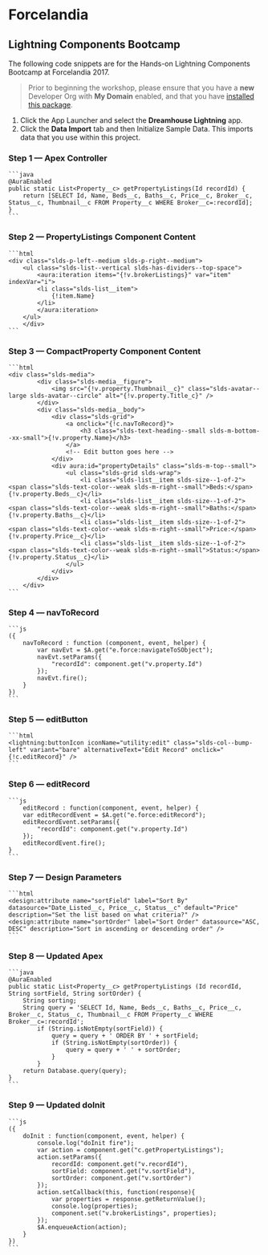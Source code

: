 # Forcelandia
## Lightning Components Bootcamp

The following code snippets are for the Hands-on Lightning Components Bootcamp at Forcelandia 2017.

> Prior to beginning the workshop, please ensure that you have a **new** Developer Org with **My Domain** enabled, and that you have [installed this package](https://login.salesforce.com/packaging/installPackage.apexp?p0=04t6A000000SG0F).

1. Click the App Launcher and select the **Dreamhouse Lightning** app.
2. Click the **Data Import** tab and then Initialize Sample Data. This imports data that you use within this project.

### Step 1 &mdash; Apex Controller

	```java
	@AuraEnabled
    public static List<Property__c> getPropertyListings(Id recordId) {
        return [SELECT Id, Name, Beds__c, Baths__c, Price__c, Broker__c, Status__c, Thumbnail__c FROM Property__c WHERE Broker__c=:recordId];
    }
	```

### Step 2 &mdash; PropertyListings Component Content

	```html
	<div class="slds-p-left--medium slds-p-right--medium">
		<ul class="slds-list--vertical slds-has-dividers--top-space">
		    <aura:iteration items="{!v.brokerListings}" var="item" indexVar="i">
			<li class="slds-list__item">                   
			    {!item.Name}
			</li>
		    </aura:iteration>
		</ul>
	    </div>
	```
	
### Step 3 &mdash; CompactProperty Component Content

	```html
	<div class="slds-media">
	        <div class="slds-media__figure">
	            <img src="{!v.property.Thumbnail__c}" class="slds-avatar--large slds-avatar--circle" alt="{!v.property.Title_c}" />
	        </div>
	        <div class="slds-media__body">
	            <div class="slds-grid">
	                <a onclick="{!c.navToRecord}">
	                    <h3 class="slds-text-heading--small slds-m-bottom--xx-small">{!v.property.Name}</h3>
	                </a>
	                <!-- Edit button goes here -->
	            </div>
	            <div aura:id="propertyDetails" class="slds-m-top--small">
	                <ul class="slds-grid slds-wrap">
	                    <li class="slds-list__item slds-size--1-of-2"><span class="slds-text-color--weak slds-m-right--small">Beds:</span> {!v.property.Beds__c}</li>
	                    <li class="slds-list__item slds-size--1-of-2"><span class="slds-text-color--weak slds-m-right--small">Baths:</span> {!v.property.Baths__c}</li>
	                    <li class="slds-list__item slds-size--1-of-2"><span class="slds-text-color--weak slds-m-right--small">Price:</span> {!v.property.Price__c}</li>
	                    <li class="slds-list__item slds-size--1-of-2"><span class="slds-text-color--weak slds-m-right--small">Status:</span> {!v.property.Status__c}</li>
	                </ul>
	            </div>
	        </div>
	    </div>
	```

### Step 4 &mdash; navToRecord

	```js
	({
	    navToRecord : function (component, event, helper) {
	        var navEvt = $A.get("e.force:navigateToSObject");
	        navEvt.setParams({
	            "recordId": component.get("v.property.Id")
	        });
	        navEvt.fire();
	    }
	})
	```
	
### Step 5 &mdash; editButton

	```html
	<lightning:buttonIcon iconName="utility:edit" class="slds-col--bump-left" variant="bare" alternativeText="Edit Record" onclick="{!c.editRecord}" />
	```

### Step 6 &mdash; editRecord

	```js
		editRecord : function(component, event, helper) {
	    var editRecordEvent = $A.get("e.force:editRecord");
	    editRecordEvent.setParams({
	        "recordId": component.get("v.property.Id")
	    });
	    editRecordEvent.fire();
	}
	```
	
### Step 7 &mdash; Design Parameters

	```html
	<design:attribute name="sortField" label="Sort By" datasource="Date_Listed__c, Price__c, Status__c" default="Price" description="Set the list based on what criteria?" />
	<design:attribute name="sortOrder" label="Sort Order" datasource="ASC, DESC" description="Sort in ascending or descending order" />
	```
	
### Step 8 &mdash; Updated Apex

	```java
	@AuraEnabled
    public static List<Property__c> getPropertyListings (Id recordId, String sortField, String sortOrder) {
        String sorting;
        String query = 'SELECT Id, Name, Beds__c, Baths__c, Price__c, Broker__c, Status__c, Thumbnail__c FROM Property__c WHERE Broker__c=:recordId'; 
            if (String.isNotEmpty(sortField)) {
                query = query + ' ORDER BY ' + sortField;
                if (String.isNotEmpty(sortOrder)) {
                    query = query + ' ' + sortOrder;
                }
            }          
        return Database.query(query);
    }
	```
	
### Step 9 &mdash; Updated doInit

	```js
	({
	    doInit : function(component, event, helper) {
	        console.log("doInit fire");
	        var action = component.get("c.getPropertyListings");
	        action.setParams({
	            recordId: component.get("v.recordId"),
	            sortField: component.get("v.sortField"),
	            sortOrder: component.get("v.sortOrder")
	        });
	        action.setCallback(this, function(response){
	            var properties = response.getReturnValue();
	            console.log(properties);
	            component.set("v.brokerListings", properties);
	        });
	        $A.enqueueAction(action);
	    }
	})
	```
